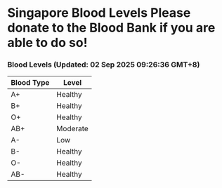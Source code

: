 Singapore Blood Levels
 Please donate to the Blood Bank if you are able to do so!
================================================================================================================================

### Blood Levels (Updated: 02 Sep 2025 09:26:36 GMT+8)
| Blood Type | Level     |
|------------|-----------|
| A+     | Healthy |
| B+     | Healthy |
| O+     | Healthy |
| AB+     | Moderate |
| A-     | Low |
| B-     | Healthy |
| O-     | Healthy |
| AB-     | Healthy |
